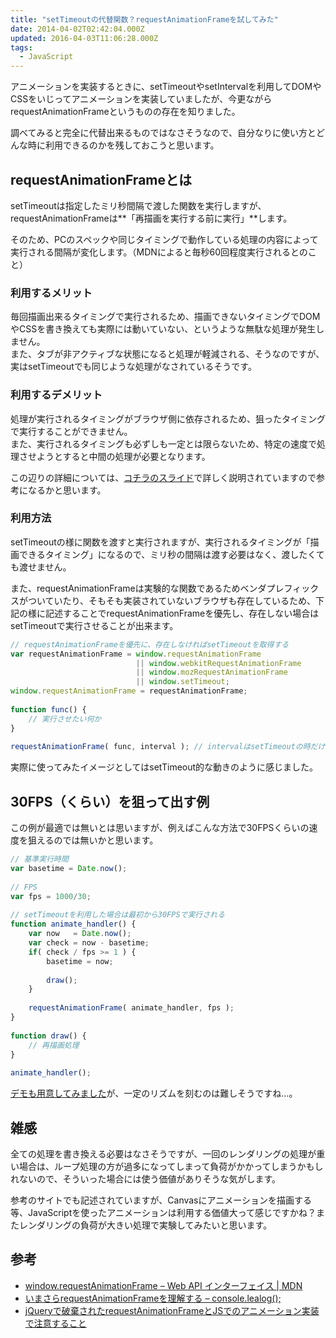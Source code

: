 ```yaml
---
title: "setTimeoutの代替関数？requestAnimationFrameを試してみた"
date: 2014-04-02T02:42:04.000Z
updated: 2016-04-03T11:06:28.000Z
tags: 
  - JavaScript
---
```


アニメーションを実装するときに、setTimeoutやsetIntervalを利用してDOMやCSSをいじってアニメーションを実装していましたが、今更ながらrequestAnimationFrameというものの存在を知りました。

調べてみると完全に代替出来るものではなさそうなので、自分なりに使い方とどんな時に利用できるのかを残しておこうと思います。


## requestAnimationFrameとは

setTimeoutは指定したミリ秒間隔で渡した関数を実行しますが、requestAnimationFrameは**「再描画を実行する前に実行」**します。

そのため、PCのスペックや同じタイミングで動作している処理の内容によって実行される間隔が変化します。（MDNによると毎秒60回程度実行されるとのこと）

### 利用するメリット

毎回描画出来るタイミングで実行されるため、描画できないタイミングでDOMやCSSを書き換えても実際には動いていない、というような無駄な処理が発生しません。  
 また、タブが非アクティブな状態になると処理が軽減される、そうなのですが、実はsetTimeoutでも同じような処理がなされているそうです。

### 利用するデメリット

処理が実行されるタイミングがブラウザ側に依存されるため、狙ったタイミングで実行することができません。  
 また、実行されるタイミングも必ずしも一定とは限らないため、特定の速度で処理させようとすると中間の処理が必要となります。

この辺りの詳細については、[コチラのスライド](http://0-9.sakura.ne.jp/pub/lt/modest/start.html)で詳しく説明されていますので参考になるかと思います。

### 利用方法

setTimeoutの様に関数を渡すと実行されますが、実行されるタイミングが「描画できるタイミング」になるので、ミリ秒の間隔は渡す必要はなく、渡したくても渡せません。

また、requestAnimationFrameは実験的な関数であるためベンダプレフィックスがついていたり、そもそも実装されていないブラウザも存在しているため、下記の様に記述することでrequestAnimationFrameを優先し、存在しない場合はsetTimeoutで実行させることが出来ます。

```javascript
// requestAnimationFrameを優先に、存在しなければsetTimeoutを取得する
var requestAnimationFrame = window.requestAnimationFrame
                            || window.webkitRequestAnimationFrame
                            || window.mozRequestAnimationFrame
                            || window.setTimeout;
window.requestAnimationFrame = requestAnimationFrame;
 
function func() {
    // 実行させたい何か
}
 
requestAnimationFrame( func, interval ); // intervalはsetTimeoutの時だけ利用されます
```

実際に使ってみたイメージとしてはsetTimeout的な動きのように感じました。


## 30FPS（くらい）を狙って出す例

この例が最適では無いとは思いますが、例えばこんな方法で30FPSくらいの速度を狙えるのでは無いかと思います。

```javascript
// 基準実行時間
var basetime = Date.now();
 
// FPS
var fps = 1000/30;
 
// setTimeoutを利用した場合は最初から30FPSで実行される
function animate_handler() {
    var now   = Date.now();
    var check = now - basetime;
    if( check / fps >= 1 ) {
        basetime = now;
 
        draw();
    }
 
    requestAnimationFrame( animate_handler, fps );
}
 
function draw() {
    // 再描画処理
}
 
animate_handler();
```

[デモも用意してみました](http://demo.sus-happy.net/javascript/requestAnimationFrame/)が、一定のリズムを刻むのは難しそうですね…。


## 雑感

全ての処理を書き換える必要はなさそうですが、一回のレンダリングの処理が重い場合は、ループ処理の方が過多になってしまって負荷がかかってしまうかもしれないので、そういった場合には使う価値がありそうな気がします。

参考のサイトでも記述されていますが、Canvasにアニメーションを描画する等、JavaScriptを使ったアニメーションは利用する価値大って感じですかね？またレンダリングの負荷が大きい処理で実験してみたいと思います。


## 参考

- [window.requestAnimationFrame – Web API インターフェイス | MDN](https://developer.mozilla.org/ja/docs/Web/API/window.requestAnimationFrame)
- [いまさらrequestAnimationFrameを理解する – console.lealog();](http://lealog.hateblo.jp/entry/2013/10/01/235736)
- [jQueryで破棄されたrequestAnimationFrameとJSでのアニメーション実装で注意すること](http://0-9.sakura.ne.jp/pub/lt/modest/start.html)